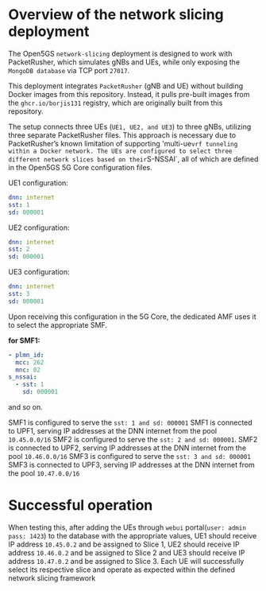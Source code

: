 # Overview of the network slicing deployment

The Open5GS `network-slicing` deployment is designed to work with PacketRusher, which simulates gNBs and UEs, while only exposing the `MongoDB database` via TCP port `27017`.

This deployment integrates `PacketRusher` (gNB and UE) without building Docker images from this repository. Instead, it pulls pre-built images from the `ghcr.io/borjis131` registry, which are originally built from this repository.

The setup connects three UEs (`UE1, UE2, and UE3`) to three gNBs, utilizing three separate PacketRusher files. This approach is necessary due to PacketRusher’s known limitation of supporting 'multi-ue` vrf tunneling within a Docker network. The UEs are configured to select three different network slices based on their `S-NSSAI`, all of which are defined in the Open5GS 5G Core configuration files.

UE1 configuration:
```yaml
dnn: internet
sst: 1
sd: 000001
```
UE2 configuration:
```yaml
dnn: internet
sst: 2
sd: 000001
```
UE3 configuration: 
```yaml
dnn: internet
sst: 3
sd: 000001
```

Upon receiving this configuration in the 5G Core, the dedicated AMF uses it to select the appropriate SMF.

**for SMF1:**
```yaml
- plmn_id:
  mcc: 262
  mnc: 02
s_nssai:
  - sst: 1
    sd: 000001
```
and so on.


SMF1 is configured to serve the `sst: 1 and sd: 000001`
SMF1 is connected to UPF1, serving IP addresses at the DNN internet from the pool `10.45.0.0/16` 
SMF2 is configured to serve the `sst: 2 and sd: 000001`. 
SMF2 is connected to UPF2, serving IP addresses at the DNN internet from the pool `10.46.0.0/16`
SMF3 is configured to serve the `sst: 3 and sd: 000001`
SMF3 is connected to UPF3, serving IP addresses at the DNN internet from the pool `10.47.0.0/16` 


# Successful operation

When testing this, after adding the UEs through `webui` portal(`user: admin pass: 1423`) to the database with the appropriate values, UE1 should receive IP address `10.45.0.2` and be assigned to Slice 1, UE2 should receive IP address `10.46.0.2` and be assigned to Slice 2 and UE3 should receive IP address `10.47.0.2` and be assigned to Slice 3.
Each UE will successfully select its respective slice and operate as expected within the defined network slicing framework

